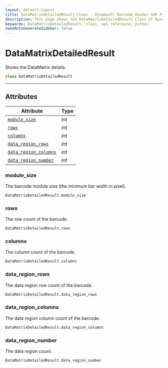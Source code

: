 ```yaml
---
layout: default-layout
title: DataMatrixDetailedResult Class - Dynamsoft Barcode Reader SDK Python Edition API Reference
description: This page shows the DataMatrixDetailedResult Class of Dynamsoft Barcode Reader SDK Python Edition.
keywords: DataMatrixDetailedResult, class, api reference, python
needAutoGenerateSidebar: false
---
```



# DataMatrixDetailedResult
Stores the DataMatrix details.

```python
class DataMatrixDetailedResult
```  

---

## Attributes
  
| Attribute | Type |
|---------- | ---- |
| [`module_size`](#module_size) | *int* |
| [`rows`](#rows) | *int* | 
| [`columns`](#columns) | *int* |
| [`data_region_rows`](#data_region_rows) | *int* | 
| [`data_region_columns`](#data_region_columns) | *int* |
| [`data_region_number`](#data_region_number) | *int* |


### module_size
The barcode module size (the minimum bar width in pixel).

```python
DataMatrixDetailedResult.module_size
```

### rows
The row count of the barcode.

```python
DataMatrixDetailedResult.rows
```

### columns
The column count of the barcode.

```python
DataMatrixDetailedResult.columns
```

### data_region_rows 
The data region row count of the barcode.

```python
DataMatrixDetailedResult.data_region_rows
```

### data_region_columns
The data region column count of the barcode.

```python
DataMatrixDetailedResult.data_region_columns
```

### data_region_number
The data region count.

```python
DataMatrixDetailedResult.data_region_number
```

